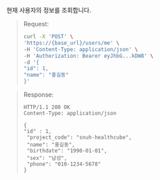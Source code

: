 현재 사용자의 정보를 조회합니다.

> Request:
>
> ```bash
> curl -X 'POST' \
> 'https://{base_url}/users/me' \
> -H 'Content-Type: application/json' \
> -H 'Authorization: Bearer eyJhbG...kDW8' \
> -d '{
> "id": 1,
> "name": "홍길동"
> }'
> ```

> Response:
>
> ```http
> HTTP/1.1 200 OK
> Content-Type: application/json
>
> {
 > "id" : 1,
>  "project_code": "snuh-healthcube",
>  "name": "홍길동",
>  "birthdate": "1990-01-01",
>  "sex": "남성",
>  "phone": "010-1234-5678"
> }
>
> ```

<br />
